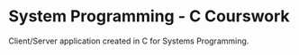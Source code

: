 # System Programming - C Courswork

Client/Server application created in C for Systems Programming.
